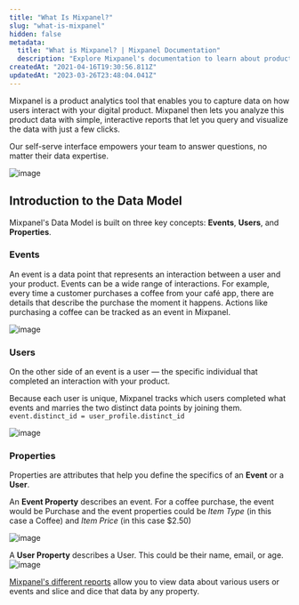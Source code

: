 ```yaml
---
title: "What Is Mixpanel?"
slug: "what-is-mixpanel"
hidden: false
metadata: 
  title: "What is Mixpanel? | Mixpanel Documentation"
  description: "Explore Mixpanel's documentation to learn about product analytics, implementation, data structure, cohorts, SDK integrations, and more."
createdAt: "2021-04-16T19:30:56.811Z"
updatedAt: "2023-03-26T23:48:04.041Z"
---
```

Mixpanel is a product analytics tool that enables you to capture data on how users interact with your digital product. Mixpanel then lets you analyze this product data with simple, interactive reports that let you query and visualize the data with just a few clicks.

Our self-serve interface empowers your team to answer questions, no matter their data expertise.

![image](/230815823-88b2c0fa-532a-4f9f-ad63-789084c93589.png)

## Introduction to the Data Model
Mixpanel's Data Model is built on three key concepts: **Events**, **Users**, and **Properties**.

### Events
An event is a data point that represents an interaction between a user and your product. Events can be a wide range of interactions. For example, every time a customer purchases a coffee from your café app, there are details that describe the purchase the moment it happens. Actions like purchasing a coffee can be tracked as an event in Mixpanel.

![image](/230815852-b382de8a-9ede-4f6e-9f40-ea07645d5b75.png)
### Users
On the other side of an event is a user — the specific individual that completed an interaction with your product.

Because each user is unique, Mixpanel tracks which users completed what events and marries the two distinct data points by joining them. `event.distinct_id = user_profile.distinct_id`

![image](/230815875-34eb32cf-5818-4b55-bda8-b553c12c075c.png)
### Properties
Properties are attributes that help you define the specifics of an **Event** or a **User**.

An **Event Property** describes an event. For a coffee purchase, the event would be Purchase and the event properties could be *Item Type* (in this case a Coffee) and *Item Price* (in this case $2.50)

![image](/230815902-a7a64d2f-e9b9-43fc-9912-7d1aefb35ed8.png)

A **User Property** describes a User. This could be their name, email, or age.
![image](/230815921-3749b363-389d-439c-8d02-7cab999a2d64.png)

[Mixpanel's different reports](https://mixpanel.com/behavioral-analytics/) allow you to view data about various users or events and slice and dice that data by any property.
